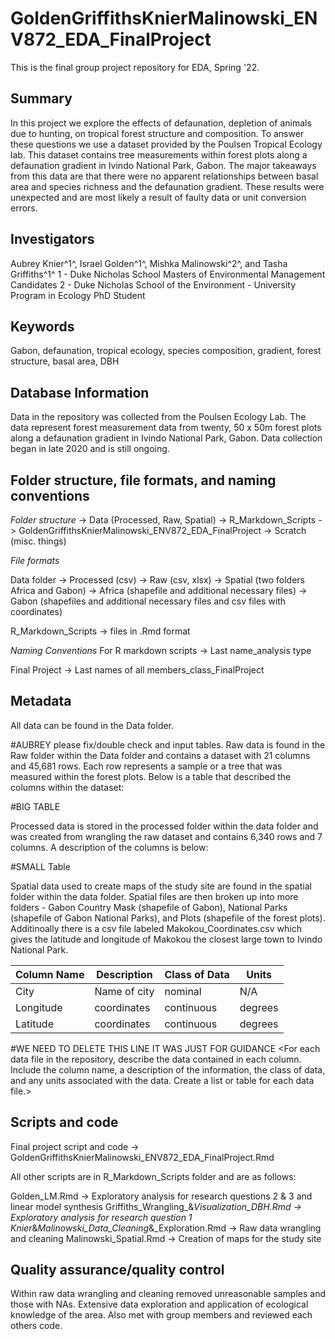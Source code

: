 # GoldenGriffithsKnierMalinowski_ENV872_EDA_FinalProject
This is the final group project repository for EDA, Spring '22. 

## Summary 

In this project we explore the effects of defaunation, depletion of animals due to hunting, on tropical forest structure and composition. To answer these questions we use a dataset provided by the Poulsen Tropical Ecology lab. This dataset contains tree measurements within forest plots along a defaunation gradient in Ivindo National Park, Gabon. The major takeaways from this data are that there were no apparent relationships between basal area and species richness and the defaunation gradient. These results were unexpected and are most likely a result of faulty data or unit conversion errors. 

## Investigators

Aubrey Knier^1^, Israel Golden^1^, Mishka Malinowski^2^, and Tasha Griffiths^1^
1 - Duke Nicholas School Masters of Environmental Management Candidates
2 - Duke Nicholas School of the Environment - University Program in Ecology PhD Student

## Keywords

Gabon, defaunation, tropical ecology, species composition, gradient, forest structure, basal area, DBH

## Database Information

Data in the repository was collected from the Poulsen Ecology Lab. The data represent forest measurement data from twenty, 50 x 50m forest plots along a defaunation gradient in Ivindo National Park, Gabon. Data collection began in late 2020 and is still ongoing.    


## Folder structure, file formats, and naming conventions 

*Folder structure* -> Data (Processed, Raw, Spatial)
                   -> R_Markdown_Scripts
                   -> GoldenGriffithsKnierMalinowski_ENV872_EDA_FinalProject
                   -> Scratch (misc. things)

*File formats* 

Data folder -> Processed (csv)
            -> Raw (csv, xlsx)
            -> Spatial (two folders Africa and Gabon)
                -> Africa (shapefile and additional necessary files)
                -> Gabon (shapefiles and additional necessary files and csv files with coordinates)

R_Markdown_Scripts -> files in .Rmd format

*Naming Conventions* 
For R markdown scripts -> Last name_analysis type

Final Project -> Last names of all members_class_FinalProject


## Metadata

All data can be found in the Data folder. 

#AUBREY please fix/double check and input tables. 
Raw data is found in the Raw folder within the Data folder and contains a dataset with 21 columns and 45,681 rows. Each row represents a sample or a tree that was measured within the forest plots. Below is a table that described the columns within the dataset:

#BIG TABLE

Processed data is stored in the processed folder within the data folder and was created from wrangling the raw dataset and contains 6,340 rows and 7 columns. A description of the columns is below: 

#SMALL Table 

Spatial data used to create maps of the study site are found in the spatial folder within the data folder. Spatial files are then broken up into more folders - Gabon Country Mask (shapefile of Gabon), National Parks (shapefile of Gabon National Parks), and Plots (shapefile of the forest plots). Additinoally there is a csv file labeled Makokou_Coordinates.csv which gives the latitude and longitude of Makokou the closest large town to Ivindo National Park. 

Column Name | Description | Class of Data | Units
------------|-------------|---------------|-------
City        | Name of city|   nominal     | N/A
Longitude   | coordinates | continuous    | degrees
Latitude    | coordinates | continuous    | degrees


#WE NEED TO DELETE THIS LINE IT WAS JUST FOR GUIDANCE 
<For each data file in the repository, describe the data contained in each column. Include the column name, a description of the information, the class of data, and any units associated with the data. Create a list or table for each data file.> 

## Scripts and code

Final project script and code -> GoldenGriffithsKnierMalinowski_ENV872_EDA_FinalProject.Rmd

All other scripts are in R_Markdown_Scripts folder and are as follows:

Golden_LM.Rmd -> Exploratory analysis for research questions 2 & 3 and linear model synthesis
Griffiths_Wrangling_&_Visualization_DBH.Rmd -> Exploratory analysis for research question 1 
Knier_&_Malinowski_Data_Cleaning_&_Exploration.Rmd -> Raw data wrangling and cleaning
Malinowski_Spatial.Rmd -> Creation of maps for the study site 

## Quality assurance/quality control

Within raw data wrangling and cleaning removed unreasonable samples and those with NAs. Extensive data exploration and application of ecological knowledge of the area. Also met with group members and reviewed each others code. 
